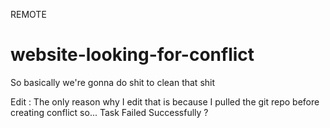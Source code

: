 REMOTE
# website-looking-for-conflict

So basically we're gonna do shit to clean that shit

Edit : The only reason why I edit that is because I pulled the git repo before creating conflict so... Task Failed Successfully ?

